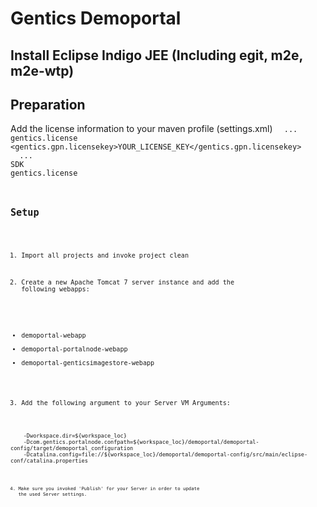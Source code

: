 # Gentics Demoportal #

## Install Eclipse Indigo JEE (Including egit, m2e, m2e-wtp) ##

## Preparation ##

Add the license information to your maven profile (settings.xml)
<code>
    <profiles>
        ...
        <profile>
            <id>gentics.license</id>
            <properties>
                    <gentics.gpn.licensekey>YOUR_LICENSE_KEY</gentics.gpn.licensekey>
            </properties>
        </profile>
        ...
    </profiles>
    <activeProfiles>
        <activeProfile>SDK</activeProfile>
        <activeProfile>gentics.license</activeProfile>
    </activeProfiles>
<code>

## Setup ##

1. Import all projects and invoke project clean

2. Create a new Apache Tomcat 7 server instance and add the following webapps:

* demoportal-webapp
* demoportal-portalnode-webapp
* demoportal-genticsimagestore-webapp

3. Add the following argument to your Server VM Arguments:

<code>
	-Dworkspace.dir=${workspace_loc}
	-Dcom.gentics.portalnode.confpath=${workspace_loc}/demoportal/demoportal-config/target/demoportal_configuration
	-Dcatalina.config=file://${workspace_loc}/demoportal/demoportal-config/src/main/eclipse-conf/catalina.properties
<code>

4. Make sure you invoked 'Publish' for your Server in order to update the used Server settings.